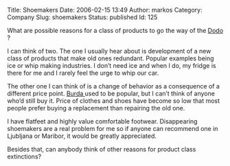 Title: Shoemakers
Date: 2006-02-15 13:49
Author: markos
Category: Company
Slug: shoemakers
Status: published
Id: 125

<html>
 <body>
  <div>
   <p>
    What are possible reasons for a class of products to go the way of the
    <a href="http://www.davidreilly.com/dodo/" title="The Tragedy of the Dodo">
     Dodo
    </a>
    ?
   </p>
   <p>
    I can think of two. The one I usually hear about is development of a new class of products that make old ones redundant. Popular examples being ice or whip making industries. I don’t need ice and when I do, my fridge is there for me and I rarely feel the urge to whip our car.
   </p>
   <p>
    The other one I can think of is a change of behavior as a consequence of a different price point.
    <a href="http://www.burdamode.com/">
     Burda
    </a>
    used to be popular, but I can’t think of anyone who’d still buy it. Price of clothes and shoes have become so low that most people prefer buying a replacement than repairing the old one.
   </p>
   <p>
    I have flatfeet and highly value comfortable footwear. Disappearing shoemakers are a real problem for me so if anyone can recommend one in Ljubljana or Maribor, it would be greatly appreciated.
   </p>
   <p>
    Besides that, can anybody think of other reasons for product class extinctions?
   </p>
  </div>
 </body>
</html>
